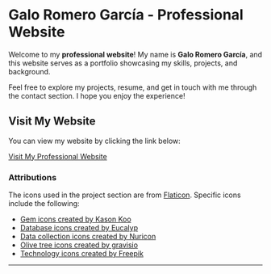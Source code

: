 # Galo Romero García - Professional Website

Welcome to my **professional website**! My name is **Galo Romero García**, and this website serves as a portfolio showcasing my skills, projects, and background. 

Feel free to explore my projects, resume, and get in touch with me through the contact section. I hope you enjoy the experience!

## Visit My Website

You can view my website by clicking the link below:

[Visit My Professional Website](https://galoromero.github.io/)

### Attributions

The icons used in the project section are from [Flaticon](https://www.flaticon.com/). Specific icons include the following:
- [Gem icons created by Kason Koo](https://www.flaticon.com/free-icon/amber_8810488?term=amber&page=1&position=5&origin=search&related_id=8810488)
- [Database icons created by Eucalyp](https://www.flaticon.com/free-icon/relational_2758751?term=relational+database&page=1&position=1&origin=search&related_id=2758751)
- [Data collection icons created by Nuricon](https://www.flaticon.com/free-icon/data-collection_18115563?term=data+collection&page=4&position=75&origin=search&related_id=18115563)
- [Olive tree icons created by gravisio](https://www.flaticon.com/free-icon/olive-tree_18242083?term=olive&page=6&position=56&origin=search&related_id=18242083)
- [Technology icons created by Freepik](https://www.flaticon.com/free-icon/technology_4234261?related_id=4234255&origin=search)

---